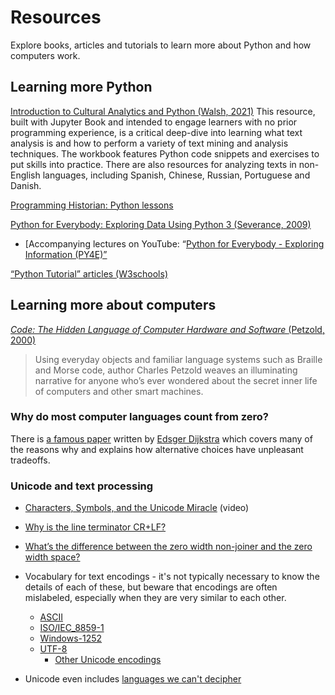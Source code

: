 # Resources 
Explore books, articles and tutorials to learn more about Python and how computers work.

## Learning more Python

[Introduction to Cultural Analytics and Python (Walsh, 2021)](https://melaniewalsh.github.io/Intro-Cultural-Analytics/welcome.html)
This resource, built with Jupyter Book and intended to engage learners with no prior programming experience, is a critical deep-dive into learning what text analysis is and how to perform a variety of text mining and analysis techniques. The workbook features Python code snippets and exercises to put skills into practice. There are also resources for analyzing texts in non-English languages, including Spanish, Chinese, Russian, Portuguese and Danish.

[Programming Historian: Python lessons](https://programminghistorian.org/en/lessons/?topic=python)

[Python for Everybody: Exploring Data Using Python 3 (Severance, 2009)](http://do1.dr-chuck.com/pythonlearn/EN_us/pythonlearn.pdf)
* [Accompanying lectures on YouTube: “[Python for Everybody - Exploring Information (PY4E)”](https://www.youtube.com/playlist?list=PLlRFEj9H3Oj7Bp8-DfGpfAfDBiblRfl5p)
   
[“Python Tutorial” articles (W3schools)](https://www.w3schools.com/python/default.asp)


## Learning more about computers
[<i> Code: The Hidden Language of Computer Hardware and Software </i>(Petzold, 2000)](https://newcatalog.library.cornell.edu/catalog/15145858)
> Using everyday objects and familiar language systems such as Braille and Morse code, author Charles Petzold weaves an illuminating narrative for anyone who’s ever wondered about the secret inner life of computers and other smart machines.

### Why do most computer languages count from zero?
There is [a famous paper](https://www.cs.utexas.edu/users/EWD/transcriptions/EWD08xx/EWD831.html) written by [Edsger Dijkstra](https://en.wikipedia.org/wiki/Edsger_W._Dijkstra) which covers many of the reasons why and explains how alternative choices have unpleasant tradeoffs.

### Unicode and text processing
- [Characters, Symbols, and the Unicode Miracle](https://www.youtube.com/watch?v=MijmeoH9LT4) (video)
- [Why is the line terminator CR+LF?](https://devblogs.microsoft.com/oldnewthing/20040318-00/?p=40193)
- [What’s the difference between the zero width non-joiner and the zero width space?](https://devblogs.microsoft.com/oldnewthing/20180214-00/?p=98016)

- Vocabulary for text encodings - it's not typically necessary to know the details of each of these, but beware that encodings are often mislabeled, especially when they are very similar to each other.
  - [ASCII](https://en.wikipedia.org/wiki/ASCII)
  - [ISO/IEC_8859-1](https://en.wikipedia.org/wiki/ISO/IEC_8859-1)
  - [Windows-1252](https://en.wikipedia.org/wiki/Windows-1252)
  - [UTF-8](https://en.wikipedia.org/wiki/UTF-8)
    - [Other Unicode encodings](https://en.wikipedia.org/wiki/Comparison_of_Unicode_encodings)

- Unicode even includes [languages we can't decipher](https://www.unicode.org/charts/PDF/U10600.pdf)
